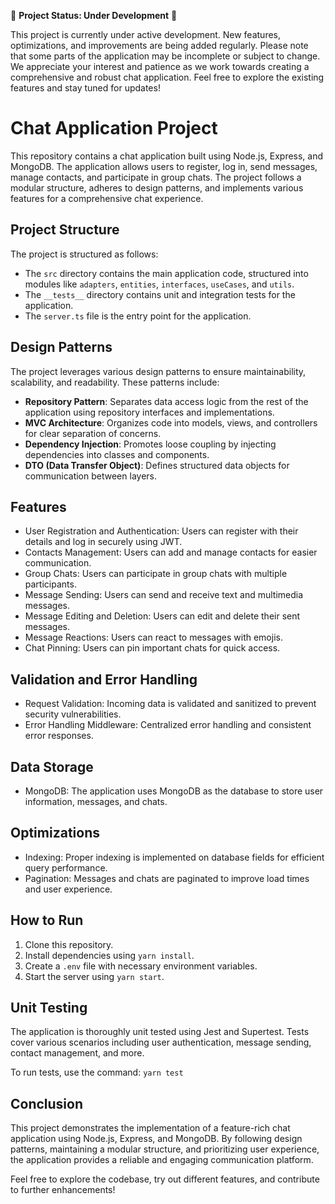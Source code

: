 🚧 **Project Status: Under Development** 🚧

This project is currently under active development. New features, optimizations, and improvements are being added regularly. Please note that some parts of the application may be incomplete or subject to change. We appreciate your interest and patience as we work towards creating a comprehensive and robust chat application. Feel free to explore the existing features and stay tuned for updates!

# Chat Application Project

This repository contains a chat application built using Node.js, Express, and MongoDB. The application allows users to register, log in, send messages, manage contacts, and participate in group chats. The project follows a modular structure, adheres to design patterns, and implements various features for a comprehensive chat experience.

## Project Structure

The project is structured as follows:

- The `src` directory contains the main application code, structured into modules like `adapters`, `entities`, `interfaces`, `useCases`, and `utils`.
- The `__tests__` directory contains unit and integration tests for the application.
- The `server.ts` file is the entry point for the application.

## Design Patterns

The project leverages various design patterns to ensure maintainability, scalability, and readability. These patterns include:

- **Repository Pattern**: Separates data access logic from the rest of the application using repository interfaces and implementations.
- **MVC Architecture**: Organizes code into models, views, and controllers for clear separation of concerns.
- **Dependency Injection**: Promotes loose coupling by injecting dependencies into classes and components.
- **DTO (Data Transfer Object)**: Defines structured data objects for communication between layers.

## Features

- User Registration and Authentication: Users can register with their details and log in securely using JWT.
- Contacts Management: Users can add and manage contacts for easier communication.
- Group Chats: Users can participate in group chats with multiple participants.
- Message Sending: Users can send and receive text and multimedia messages.
- Message Editing and Deletion: Users can edit and delete their sent messages.
- Message Reactions: Users can react to messages with emojis.
- Chat Pinning: Users can pin important chats for quick access.

## Validation and Error Handling

- Request Validation: Incoming data is validated and sanitized to prevent security vulnerabilities.
- Error Handling Middleware: Centralized error handling and consistent error responses.

## Data Storage

- MongoDB: The application uses MongoDB as the database to store user information, messages, and chats.

## Optimizations

- Indexing: Proper indexing is implemented on database fields for efficient query performance.
- Pagination: Messages and chats are paginated to improve load times and user experience.

## How to Run

1. Clone this repository.
2. Install dependencies using `yarn install`.
3. Create a `.env` file with necessary environment variables.
4. Start the server using `yarn start`.

## Unit Testing

The application is thoroughly unit tested using Jest and Supertest. Tests cover various scenarios including user authentication, message sending, contact management, and more.

To run tests, use the command: `yarn test`


## Conclusion

This project demonstrates the implementation of a feature-rich chat application using Node.js, Express, and MongoDB. By following design patterns, maintaining a modular structure, and prioritizing user experience, the application provides a reliable and engaging communication platform.

Feel free to explore the codebase, try out different features, and contribute to further enhancements!


